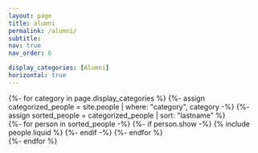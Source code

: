 ```yaml
---
layout: page
title: alumni
permalink: /alumni/
subtitle:
nav: true
nav_order: 6

display_categories: [Alumni]
horizontal: true
---
```


<style>
.people .grid {
  display: flex;
  flex-wrap: wrap;
  justify-content: flex-start;
  align-items: flex-start;
  gap: 1rem;
}

.people .grid-item {
  display: flex;
  flex-direction: column;
  align-items: stretch;
}

.people .card {
  height: 100%;
  display: flex;
  flex-direction: column;
}

.people .card-body {
  flex-grow: 1;
  display: flex;
  flex-direction: column;
  justify-content: flex-end;
}
</style>

<!-- <hr style="border-top: 1px solid #bbb;"> -->

<!-- pages/people.md -->
<div class="people">
  <!-- Display categorized people except Alumni -->
  {%- for category in page.display_categories %}
      <!-- <h2 class="category">{{ category }}</h2> -->
      {%- assign categorized_people = site.people | where: "category", category -%}
      {%- assign sorted_people = categorized_people | sort: "lastname" %}
      <!-- Generate cards for each person -->
      <div class="grid">
        {%- for person in sorted_people -%}
          {%- if person.show -%}
            {% include people.liquid %}
          {%- endif -%}
        {%- endfor %}
      </div>
  {%- endfor %}
</div>
